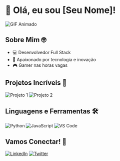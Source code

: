 # 👋 Olá, eu sou [Seu Nome]!

![GIF Animado](https://media.giphy.com/media/XG3G4CwGtHX9HyTImB/giphy.gif)

## Sobre Mim 🤓

- 💻 Desenvolvedor Full Stack
- 🚀 Apaixonado por tecnologia e inovação
- 🎮 Gamer nas horas vagas

## Projetos Incríveis 🚀

![Projeto 1](https://media.giphy.com/media/5eLDrEaRG6GW2/source.gif)
![Projeto 2](https://media.giphy.com/media/26gslkmdkgY6xvAtu/source.gif)

## Linguagens e Ferramentas 🛠️

![Python](https://media.giphy.com/media/LMt9638dO8dftAjtco/giphy.gif)
![JavaScript](https://media.giphy.com/media/ln7z2eWriiQAllfVcn/giphy.gif)
![VS Code](https://media.giphy.com/media/IdyAQJVN2kVPNUrojM/giphy.gif)

## Vamos Conectar! 🤝

[![LinkedIn](https://img.shields.io/badge/-LinkedIn-0077B5?style=for-the-badge&logo=linkedin&logoColor=white)](https://www.linkedin.com/in/guilherme-oliveira-03379212b)
[![Twitter](https://img.shields.io/badge/-Twitter-1DA1F2?style=for-the-badge&logo=twitter&logoColor=white)](https://twitter.com/seunome)
